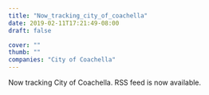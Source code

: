 ```yaml
---
title: "Now_tracking_city_of_coachella"
date: 2019-02-11T17:21:49-08:00
draft: false

cover: ""
thumb: ""
companies: "City of Coachella"
---
```


Now tracking City of Coachella.  RSS feed is now available.